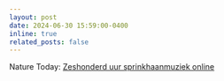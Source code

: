 ```yaml
---
layout: post
date: 2024-06-30 15:59:00-0400
inline: true
related_posts: false 
---
```


Nature Today: [Zeshonderd uur sprinkhaanmuziek online](https://www.naturetoday.com/intl/nl/nature-reports/message/?msg=32528&utm_source=dlvr.it&utm_medium=twitter&utm_campaign=web-rss-nb) 
